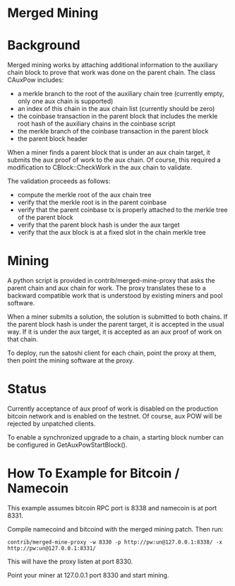 Merged Mining
===================

Background
==========

Merged mining works by attaching additional information to the auxiliary chain block
to prove that work was done on the parent chain.  The class CAuxPow includes:

* a merkle branch to the root of the auxiliary chain tree (currently empty, only one aux chain is supported)
* an index of this chain in the aux chain list (currently should be zero)
* the coinbase transaction in the parent block that includes the merkle root hash of the auxiliary chains in the coinbase script
* the merkle branch of the coinbase transaction in the parent block
* the parent block header

When a miner finds a parent block that is under an aux chain target, it submits the aux proof of work to the aux chain.  Of course, this required a modification to CBlock::CheckWork in the aux chain to validate.

The validation proceeds as follows:

* compute the merkle root of the aux chain tree
* verify that the merkle root is in the parent coinbase
* verify that the parent coinbase tx is properly attached to the merkle tree of the parent block
* verify that the parent block hash is under the aux target
* verify that the aux block is at a fixed slot in the chain merkle tree

Mining
======

A python script is provided in contrib/merged-mine-proxy that asks the parent chain and aux chain for work.  The proxy translates these to a backward compatible work that is understood by existing miners and pool software.

When a miner submits a solution, the solution is submitted to both chains.  If the parent block hash is under the parent target, it is accepted in the usual way.  If it is under the aux target, it is accepted as an aux proof of work on that chain.

To deploy, run the satoshi client for each chain, point the proxy at them, then point the mining software at the proxy.

Status
======

Currently acceptance of aux proof of work is disabled on the production bitcoin network and is enabled on the testnet.  Of course, aux POW will be rejected by unpatched clients.

To enable a synchronized upgrade to a chain, a starting block number can be configured in GetAuxPowStartBlock().

How To Example for Bitcoin / Namecoin
=====================================

This example assumes bitcoin RPC port is 8338 and namecoin is at port 8331.

Compile namecoind and bitcoind with the merged mining patch.  Then run:

  `contrib/merged-mine-proxy -w 8330 -p http://pw:un@127.0.0.1:8338/ -x http://pw:un@127.0.0.1:8331/`

This will have the proxy listen at port 8330.  

Point your miner at 127.0.0.1 port 8330 and start mining.

